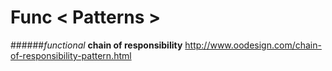 # Func < Patterns >
######_functional_ **chain of responsibility**
http://www.oodesign.com/chain-of-responsibility-pattern.html

